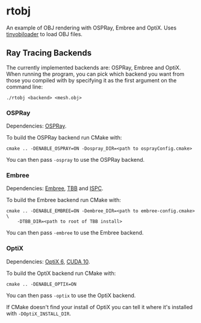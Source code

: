 # rtobj

An example of OBJ rendering with OSPRay, Embree and OptiX.
Uses [tinyobjloader]() to load OBJ files.

## Ray Tracing Backends  

The currently implemented backends are: OSPRay, Embree and OptiX.
When running the program, you can pick which backend you want from
those you compiled with by specifying it as the first argument on
the command line:

```
./rtobj <backend> <mesh.obj>
```

### OSPRay

Dependencies: [OSPRay](http://www.ospray.org/).

To build the OSPRay backend run CMake with:

```
cmake .. -DENABLE_OSPRAY=ON -Dospray_DIR=<path to osprayConfig.cmake>
```

You can then pass `-ospray` to use the OSPRay backend.

### Embree

Dependencies: [Embree](https://embree.github.io/),
[TBB](https://www.threadingbuildingblocks.org/) and [ISPC](https://ispc.github.io/).

To build the Embree backend run CMake with:

```
cmake .. -DENABLE_EMBREE=ON -Dembree_DIR=<path to embree-config.cmake> \
    -DTBB_DIR=<path to root of TBB install>
```

You can then pass `-embree` to use the Embree backend.

### OptiX

Dependencies: [OptiX 6](https://developer.nvidia.com/optix), [CUDA 10](https://developer.nvidia.com/cuda-zone).

To build the OptiX backend run CMake with:

```
cmake .. -DENABLE_OPTIX=ON
```

You can then pass `-optix` to use the OptiX backend.

If CMake doesn't find your install of OptiX you can tell it where
it's installed with `-DOptiX_INSTALL_DIR`.

